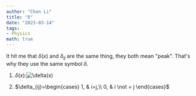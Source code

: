 ```yaml
---
author: "Chen Li"
title: "δ"
date: "2023-03-14"
tags: 
- Physics
math: true
---
```


It hit me that $\delta(x)$ and $\delta_{ij}$ are the same thing, they both mean "peak". That's why they use the same symbol $\delta$.

1. $\delta(x)$:![\delta(x)](https://tikz.net/files/delta_function-001.png)

2. $\delta_{ij}=\begin{cases} 1, & i=j,\\ 0, & i \not = j \end{cases}$
